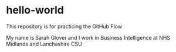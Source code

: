 # hello-world
This repository is for practicing the GitHub Flow

My name is Sarah Glover and I work in Business Intelligence at NHS Midlands and Lanchashire CSU
